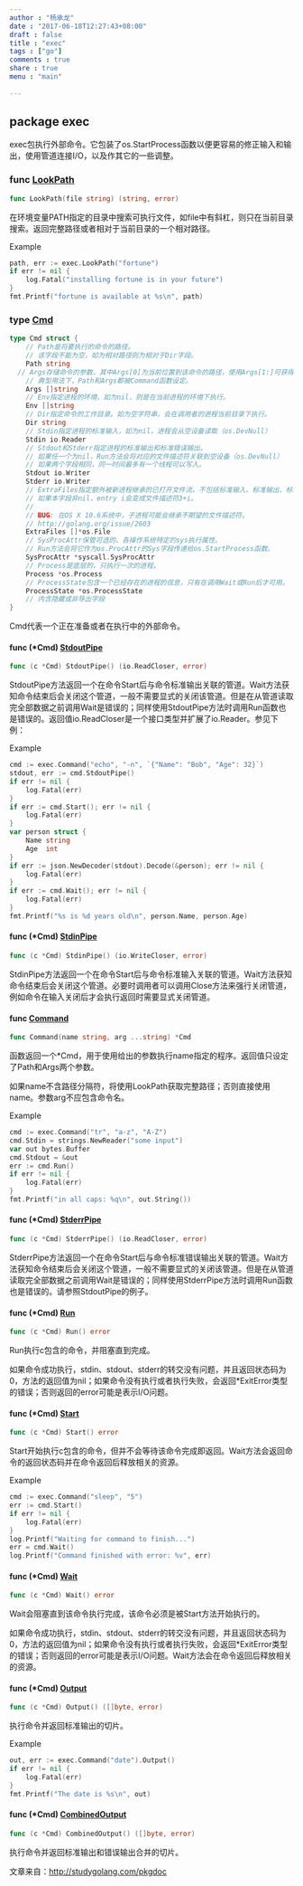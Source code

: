 ```yaml
---
author : "杨承龙"
date : "2017-06-18T12:27:43+08:00"
draft : false
title : "exec"
tags : ["go"]
comments : true     
share : true        
menu : "main" 
          
---
```

## package exec

exec包执行外部命令。它包装了os.StartProcess函数以便更容易的修正输入和输出，使用管道连接I/O，以及作其它的一些调整。

<!--*more*-->

### func [LookPath](https://github.com/golang/go/blob/master/src/os/exec/lp_unix.go#L33)

```go
func LookPath(file string) (string, error)
```

在环境变量PATH指定的目录中搜索可执行文件，如file中有斜杠，则只在当前目录搜索。返回完整路径或者相对于当前目录的一个相对路径。

Example

```go
path, err := exec.LookPath("fortune")
if err != nil {
    log.Fatal("installing fortune is in your future")
}
fmt.Printf("fortune is available at %s\n", path)
```

### type [Cmd](https://github.com/golang/go/blob/master/src/os/exec/exec.go#L35)

```go
type Cmd struct {
    // Path是将要执行的命令的路径。
    // 该字段不能为空，如为相对路径则为相对于Dir字段。
    Path string
  // Args存储命令的参数，其中Args[0]为当前位置到该命令的路径，使用Args[1:]可获得参数。
    // 典型用法下，Path和Args都被Command函数设定。
    Args []string
    // Env指定进程的环境，如为nil，则是在当前进程的环境下执行。
    Env []string
    // Dir指定命令的工作目录。如为空字符串，会在调用者的进程当前目录下执行。
    Dir string
    // Stdin指定进程的标准输入，如为nil，进程会从空设备读取（os.DevNull）
    Stdin io.Reader
    // Stdout和Stderr指定进程的标准输出和标准错误输出。
    // 如果任一个为nil，Run方法会将对应的文件描述符关联到空设备（os.DevNull）
    // 如果两个字段相同，同一时间最多有一个线程可以写入。
    Stdout io.Writer
    Stderr io.Writer
    // ExtraFiles指定额外被新进程继承的已打开文件流，不包括标准输入、标准输出、标准错误输出。
    // 如果本字段非nil，entry i会变成文件描述符3+i。
    //
    // BUG: 在OS X 10.6系统中，子进程可能会继承不期望的文件描述符。
    // http://golang.org/issue/2603
    ExtraFiles []*os.File
    // SysProcAttr保管可选的、各操作系统特定的sys执行属性。
    // Run方法会将它作为os.ProcAttr的Sys字段传递给os.StartProcess函数。
    SysProcAttr *syscall.SysProcAttr
    // Process是底层的，只执行一次的进程。
    Process *os.Process
    // ProcessState包含一个已经存在的进程的信息，只有在调用Wait或Run后才可用。
    ProcessState *os.ProcessState
    // 内含隐藏或非导出字段
}
```

Cmd代表一个正在准备或者在执行中的外部命令。

#### func (*Cmd) [StdoutPipe](https://github.com/golang/go/blob/master/src/os/exec/exec.go#L453)

```go
func (c *Cmd) StdoutPipe() (io.ReadCloser, error)
```

StdoutPipe方法返回一个在命令Start后与命令标准输出关联的管道。Wait方法获知命令结束后会关闭这个管道，一般不需要显式的关闭该管道。但是在从管道读取完全部数据之前调用Wait是错误的；同样使用StdoutPipe方法时调用Run函数也是错误的。返回值io.ReadCloser是一个接口类型并扩展了io.Reader。参见下例：

Example

```go
cmd := exec.Command("echo", "-n", `{"Name": "Bob", "Age": 32}`)
stdout, err := cmd.StdoutPipe()
if err != nil {
    log.Fatal(err)
}
if err := cmd.Start(); err != nil {
    log.Fatal(err)
}
var person struct {
    Name string
    Age  int
}
if err := json.NewDecoder(stdout).Decode(&person); err != nil {
    log.Fatal(err)
}
if err := cmd.Wait(); err != nil {
    log.Fatal(err)
}
fmt.Printf("%s is %d years old\n", person.Name, person.Age)
```

#### func (*Cmd) [StdinPipe](https://github.com/golang/go/blob/master/src/os/exec/exec.go#L411)

```go
func (c *Cmd) StdinPipe() (io.WriteCloser, error)
```

StdinPipe方法返回一个在命令Start后与命令标准输入关联的管道。Wait方法获知命令结束后会关闭这个管道。必要时调用者可以调用Close方法来强行关闭管道，例如命令在输入关闭后才会执行返回时需要显式关闭管道。

#### func [Command](https://github.com/golang/go/blob/master/src/os/exec/exec.go#L112)

```go
func Command(name string, arg ...string) *Cmd
```

函数返回一个*Cmd，用于使用给出的参数执行name指定的程序。返回值只设定了Path和Args两个参数。

如果name不含路径分隔符，将使用LookPath获取完整路径；否则直接使用name。参数arg不应包含命令名。

Example

```go
cmd := exec.Command("tr", "a-z", "A-Z")
cmd.Stdin = strings.NewReader("some input")
var out bytes.Buffer
cmd.Stdout = &out
err := cmd.Run()
if err != nil {
    log.Fatal(err)
}
fmt.Printf("in all caps: %q\n", out.String())
```

#### func (*Cmd) [StderrPipe](https://github.com/golang/go/blob/master/src/os/exec/exec.go#L478)

```go
func (c *Cmd) StderrPipe() (io.ReadCloser, error)
```

StderrPipe方法返回一个在命令Start后与命令标准错误输出关联的管道。Wait方法获知命令结束后会关闭这个管道，一般不需要显式的关闭该管道。但是在从管道读取完全部数据之前调用Wait是错误的；同样使用StderrPipe方法时调用Run函数也是错误的。请参照StdoutPipe的例子。

#### func (*Cmd) [Run](https://github.com/golang/go/blob/master/src/os/exec/exec.go#L235)

```go
func (c *Cmd) Run() error
```

Run执行c包含的命令，并阻塞直到完成。

如果命令成功执行，stdin、stdout、stderr的转交没有问题，并且返回状态码为0，方法的返回值为nil；如果命令没有执行或者执行失败，会返回*ExitError类型的错误；否则返回的error可能是表示I/O问题。

#### func (*Cmd) [Start](https://github.com/golang/go/blob/master/src/os/exec/exec.go#L272)

```go
func (c *Cmd) Start() error
```

Start开始执行c包含的命令，但并不会等待该命令完成即返回。Wait方法会返回命令的返回状态码并在命令返回后释放相关的资源。

Example

```go
cmd := exec.Command("sleep", "5")
err := cmd.Start()
if err != nil {
    log.Fatal(err)
}
log.Printf("Waiting for command to finish...")
err = cmd.Wait()
log.Printf("Command finished with error: %v", err)
```

#### func (*Cmd) [Wait](https://github.com/golang/go/blob/master/src/os/exec/exec.go#L349)

```go
func (c *Cmd) Wait() error
```

Wait会阻塞直到该命令执行完成，该命令必须是被Start方法开始执行的。

如果命令成功执行，stdin、stdout、stderr的转交没有问题，并且返回状态码为0，方法的返回值为nil；如果命令没有执行或者执行失败，会返回*ExitError类型的错误；否则返回的error可能是表示I/O问题。Wait方法会在命令返回后释放相关的资源。

#### func (*Cmd) [Output](https://github.com/golang/go/blob/master/src/os/exec/exec.go#L379)

```go
func (c *Cmd) Output() ([]byte, error)
```

执行命令并返回标准输出的切片。

Example

```go
out, err := exec.Command("date").Output()
if err != nil {
    log.Fatal(err)
}
fmt.Printf("The date is %s\n", out)
```

#### func (*Cmd) [CombinedOutput](https://github.com/golang/go/blob/master/src/os/exec/exec.go#L391)

```go
func (c *Cmd) CombinedOutput() ([]byte, error)
```

执行命令并返回标准输出和错误输出合并的切片。



文章来自：http://studygolang.com/pkgdoc
